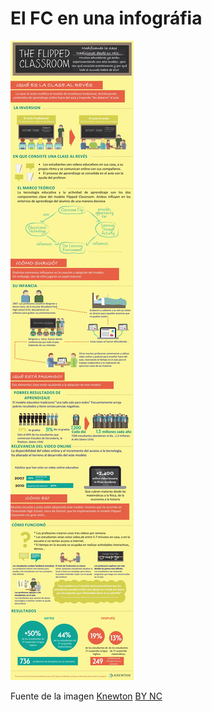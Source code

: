 # El FC en una infográfia


![Infográfico Flipped Classroom](img/flipped-classroom2_(1).jpg "Infográfico Flipped Classroom")


Fuente de la imagen [Knewton](https://www.knewton.com/infographics/flipped-classroom/) [BY NC](https://creativecommons.org/licenses/by-nc/4.0/)